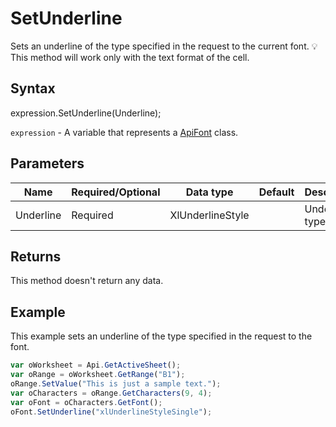 # SetUnderline

Sets an underline of the type specified in the request to the current font.💡 This method will work only with the text format of the cell.

## Syntax

expression.SetUnderline(Underline);

`expression` - A variable that represents a [ApiFont](../ApiFont.md) class.

## Parameters

| **Name** | **Required/Optional** | **Data type** | **Default** | **Description** |
| ------------- | ------------- | ------------- | ------------- | ------------- |
| Underline | Required | XlUnderlineStyle |  | Underline type. |

## Returns

This method doesn't return any data.

## Example

This example sets an underline of the type specified in the request to the font.

```javascript
var oWorksheet = Api.GetActiveSheet();
var oRange = oWorksheet.GetRange("B1");
oRange.SetValue("This is just a sample text.");
var oCharacters = oRange.GetCharacters(9, 4);
var oFont = oCharacters.GetFont();
oFont.SetUnderline("xlUnderlineStyleSingle");
```
